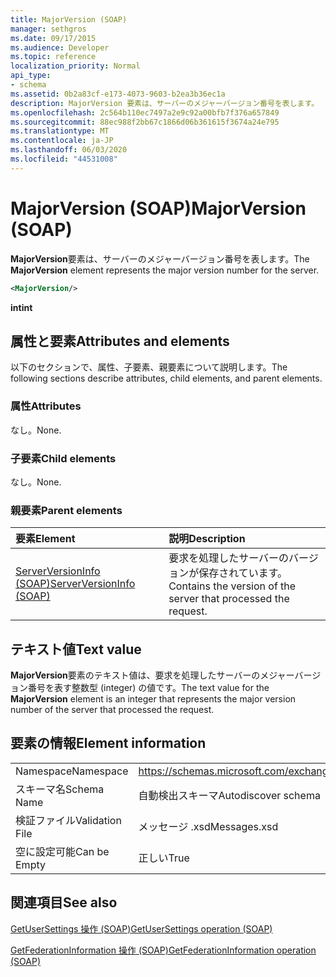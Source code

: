 ```yaml
---
title: MajorVersion (SOAP)
manager: sethgros
ms.date: 09/17/2015
ms.audience: Developer
ms.topic: reference
localization_priority: Normal
api_type:
- schema
ms.assetid: 0b2a83cf-e173-4073-9603-b2ea3b36ec1a
description: MajorVersion 要素は、サーバーのメジャーバージョン番号を表します。
ms.openlocfilehash: 2c564b110ec7497a2e9c92a00bfb7f376a657849
ms.sourcegitcommit: 88ec988f2bb67c1866d06b361615f3674a24e795
ms.translationtype: MT
ms.contentlocale: ja-JP
ms.lasthandoff: 06/03/2020
ms.locfileid: "44531008"
---
```

# <a name="majorversion-soap"></a><span data-ttu-id="ff399-103">MajorVersion (SOAP)</span><span class="sxs-lookup"><span data-stu-id="ff399-103">MajorVersion (SOAP)</span></span>

<span data-ttu-id="ff399-104">**MajorVersion**要素は、サーバーのメジャーバージョン番号を表します。</span><span class="sxs-lookup"><span data-stu-id="ff399-104">The **MajorVersion** element represents the major version number for the server.</span></span> 
  
```XML
<MajorVersion/>
```

 <span data-ttu-id="ff399-105">**int**</span><span class="sxs-lookup"><span data-stu-id="ff399-105">**int**</span></span>
## <a name="attributes-and-elements"></a><span data-ttu-id="ff399-106">属性と要素</span><span class="sxs-lookup"><span data-stu-id="ff399-106">Attributes and elements</span></span>

<span data-ttu-id="ff399-107">以下のセクションで、属性、子要素、親要素について説明します。</span><span class="sxs-lookup"><span data-stu-id="ff399-107">The following sections describe attributes, child elements, and parent elements.</span></span>
  
### <a name="attributes"></a><span data-ttu-id="ff399-108">属性</span><span class="sxs-lookup"><span data-stu-id="ff399-108">Attributes</span></span>

<span data-ttu-id="ff399-109">なし。</span><span class="sxs-lookup"><span data-stu-id="ff399-109">None.</span></span>
  
### <a name="child-elements"></a><span data-ttu-id="ff399-110">子要素</span><span class="sxs-lookup"><span data-stu-id="ff399-110">Child elements</span></span>

<span data-ttu-id="ff399-111">なし。</span><span class="sxs-lookup"><span data-stu-id="ff399-111">None.</span></span>
  
### <a name="parent-elements"></a><span data-ttu-id="ff399-112">親要素</span><span class="sxs-lookup"><span data-stu-id="ff399-112">Parent elements</span></span>

|<span data-ttu-id="ff399-113">**要素**</span><span class="sxs-lookup"><span data-stu-id="ff399-113">**Element**</span></span>|<span data-ttu-id="ff399-114">**説明**</span><span class="sxs-lookup"><span data-stu-id="ff399-114">**Description**</span></span>|
|:-----|:-----|
|[<span data-ttu-id="ff399-115">ServerVersionInfo (SOAP)</span><span class="sxs-lookup"><span data-stu-id="ff399-115">ServerVersionInfo (SOAP)</span></span>](serverversioninfo-soap.md) <br/> |<span data-ttu-id="ff399-116">要求を処理したサーバーのバージョンが保存されています。</span><span class="sxs-lookup"><span data-stu-id="ff399-116">Contains the version of the server that processed the request.</span></span>  <br/> |
   
## <a name="text-value"></a><span data-ttu-id="ff399-117">テキスト値</span><span class="sxs-lookup"><span data-stu-id="ff399-117">Text value</span></span>

<span data-ttu-id="ff399-118">**MajorVersion**要素のテキスト値は、要求を処理したサーバーのメジャーバージョン番号を表す整数型 (integer) の値です。</span><span class="sxs-lookup"><span data-stu-id="ff399-118">The text value for the **MajorVersion** element is an integer that represents the major version number of the server that processed the request.</span></span> 
  
## <a name="element-information"></a><span data-ttu-id="ff399-119">要素の情報</span><span class="sxs-lookup"><span data-stu-id="ff399-119">Element information</span></span>

|||
|:-----|:-----|
|<span data-ttu-id="ff399-120">Namespace</span><span class="sxs-lookup"><span data-stu-id="ff399-120">Namespace</span></span>  <br/> |https://schemas.microsoft.com/exchange/2010/Autodiscover  <br/> |
|<span data-ttu-id="ff399-121">スキーマ名</span><span class="sxs-lookup"><span data-stu-id="ff399-121">Schema Name</span></span>  <br/> |<span data-ttu-id="ff399-122">自動検出スキーマ</span><span class="sxs-lookup"><span data-stu-id="ff399-122">Autodiscover schema</span></span>  <br/> |
|<span data-ttu-id="ff399-123">検証ファイル</span><span class="sxs-lookup"><span data-stu-id="ff399-123">Validation File</span></span>  <br/> |<span data-ttu-id="ff399-124">メッセージ .xsd</span><span class="sxs-lookup"><span data-stu-id="ff399-124">Messages.xsd</span></span>  <br/> |
|<span data-ttu-id="ff399-125">空に設定可能</span><span class="sxs-lookup"><span data-stu-id="ff399-125">Can be Empty</span></span>  <br/> |<span data-ttu-id="ff399-126">正しい</span><span class="sxs-lookup"><span data-stu-id="ff399-126">True</span></span>  <br/> |
   
## <a name="see-also"></a><span data-ttu-id="ff399-127">関連項目</span><span class="sxs-lookup"><span data-stu-id="ff399-127">See also</span></span>



[<span data-ttu-id="ff399-128">GetUserSettings 操作 (SOAP)</span><span class="sxs-lookup"><span data-stu-id="ff399-128">GetUserSettings operation (SOAP)</span></span>](getusersettings-operation-soap.md)
  
[<span data-ttu-id="ff399-129">GetFederationInformation 操作 (SOAP)</span><span class="sxs-lookup"><span data-stu-id="ff399-129">GetFederationInformation operation (SOAP)</span></span>](getfederationinformation-operation-soap.md)

